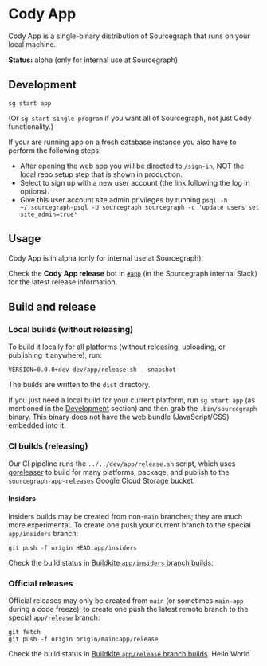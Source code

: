 # Cody App

Cody App is a single-binary distribution of Sourcegraph that runs on your local machine.

**Status:** alpha (only for internal use at Sourcegraph)

## Development

```shell
sg start app
```

(Or `sg start single-program` if you want all of Sourcegraph, not just Cody functionality.)

If your are running app on a fresh database instance you also have to perform the following steps:

- After opening the web app you will be directed to `/sign-in`, NOT the local repo setup step that is shown in production.
- Select to sign up with a new user account (the link following the log in options).
- Give this user account site admin privileges by running `psql -h ~/.sourcegraph-psql -U sourcegraph sourcegraph -c 'update users set site_admin=true'`

## Usage

Cody App is in alpha (only for internal use at Sourcegraph).

Check the **Cody App release** bot in [`#app`](https://app.slack.com/client/T02FSM7DL/C04F9E7GUDP) (in the Sourcegraph internal Slack) for the latest release information.

## Build and release

### Local builds (without releasing)

To build it locally for all platforms (without releasing, uploading, or publishing it anywhere), run:

```shell
VERSION=0.0.0+dev dev/app/release.sh --snapshot
```

The builds are written to the `dist` directory.

If you just need a local build for your current platform, run `sg start app` (as mentioned in the [Development](#development) section) and then grab the `.bin/sourcegraph` binary. This binary does not have the web bundle (JavaScript/CSS) embedded into it.

### CI builds (releasing)

Our CI pipeline runs the `../../dev/app/release.sh` script, which uses [goreleaser](https://goreleaser.com/) to build for many platforms, package, and publish to the `sourcegraph-app-releases` Google Cloud Storage bucket.

#### Insiders

Insiders builds may be created from non-`main` branches; they are much more experimental. To create one push your current branch to the special `app/insiders` branch:

```shell
git push -f origin HEAD:app/insiders
```

Check the build status in [Buildkite `app/insiders` branch builds](https://buildkite.com/sourcegraph/sourcegraph/builds?branch=app%2Finsiders).

### Official releases

Official releases may only be created from `main` (or sometimes `main-app` during a code freeze); to create one push the latest remote branch to the special `app/release` branch:

```shell
git fetch
git push -f origin origin/main:app/release
```

Check the build status in [Buildkite `app/release` branch builds](https://buildkite.com/sourcegraph/sourcegraph/builds?branch=app%2Frelease).
Hello World
